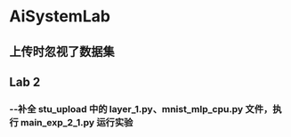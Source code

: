 # AiSystemLab
## 上传时忽视了数据集

## Lab 2
### --补全 stu_upload 中的 layer_1.py、mnist_mlp_cpu.py 文件，执行 main_exp_2_1.py 运行实验
